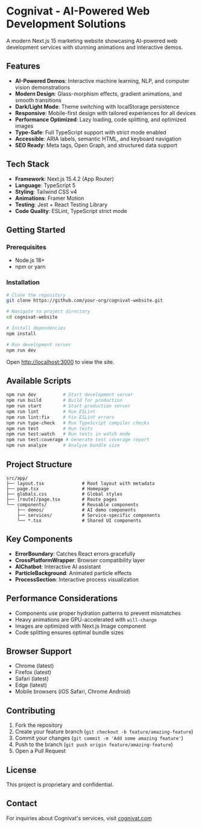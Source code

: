 # Cognivat - AI-Powered Web Development Solutions

A modern Next.js 15 marketing website showcasing AI-powered web development services with stunning animations and interactive demos.

## Features

- **AI-Powered Demos**: Interactive machine learning, NLP, and computer vision demonstrations
- **Modern Design**: Glass-morphism effects, gradient animations, and smooth transitions
- **Dark/Light Mode**: Theme switching with localStorage persistence
- **Responsive**: Mobile-first design with tailored experiences for all devices
- **Performance Optimized**: Lazy loading, code splitting, and optimized images
- **Type-Safe**: Full TypeScript support with strict mode enabled
- **Accessible**: ARIA labels, semantic HTML, and keyboard navigation
- **SEO Ready**: Meta tags, Open Graph, and structured data support

## Tech Stack

- **Framework**: Next.js 15.4.2 (App Router)
- **Language**: TypeScript 5
- **Styling**: Tailwind CSS v4
- **Animations**: Framer Motion
- **Testing**: Jest + React Testing Library
- **Code Quality**: ESLint, TypeScript strict mode

## Getting Started

### Prerequisites

- Node.js 18+ 
- npm or yarn

### Installation

```bash
# Clone the repository
git clone https://github.com/your-org/cognivat-website.git

# Navigate to project directory
cd cognivat-website

# Install dependencies
npm install

# Run development server
npm run dev
```

Open [http://localhost:3000](http://localhost:3000) to view the site.

## Available Scripts

```bash
npm run dev          # Start development server
npm run build        # Build for production
npm run start        # Start production server
npm run lint         # Run ESLint
npm run lint:fix     # Fix ESLint errors
npm run type-check   # Run TypeScript compiler checks
npm run test         # Run tests
npm run test:watch   # Run tests in watch mode
npm run test:coverage # Generate test coverage report
npm run analyze      # Analyze bundle size
```

## Project Structure

```
src/app/
├── layout.tsx              # Root layout with metadata
├── page.tsx                # Homepage
├── globals.css             # Global styles
├── [route]/page.tsx        # Route pages
└── components/             # Reusable components
    ├── demos/              # AI demo components
    ├── services/           # Service-specific components
    └── *.tsx               # Shared UI components
```

## Key Components

- **ErrorBoundary**: Catches React errors gracefully
- **CrossPlatformWrapper**: Browser compatibility layer
- **AIChatbot**: Interactive AI assistant
- **ParticleBackground**: Animated particle effects
- **ProcessSection**: Interactive process visualization

## Performance Considerations

- Components use proper hydration patterns to prevent mismatches
- Heavy animations are GPU-accelerated with `will-change`
- Images are optimized with Next.js Image component
- Code splitting ensures optimal bundle sizes

## Browser Support

- Chrome (latest)
- Firefox (latest)
- Safari (latest)
- Edge (latest)
- Mobile browsers (iOS Safari, Chrome Android)

## Contributing

1. Fork the repository
2. Create your feature branch (`git checkout -b feature/amazing-feature`)
3. Commit your changes (`git commit -m 'Add some amazing feature'`)
4. Push to the branch (`git push origin feature/amazing-feature`)
5. Open a Pull Request

## License

This project is proprietary and confidential.

## Contact

For inquiries about Cognivat's services, visit [cognivat.com](https://cognivat.com)